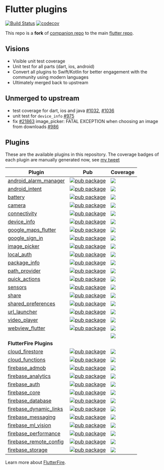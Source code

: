 # Flutter plugins

[![Build Status](https://api.cirrus-ci.com/github/truongsinh/flutter-plugins.svg)](https://cirrus-ci.com/github/truongsinh/flutter-plugins/master)
[![codecov](https://codecov.io/gh/truongsinh/flutter-plugins/branch/master/graph/badge.svg)](https://codecov.io/gh/truongsinh/flutter-plugins)

This repo is a **fork** of [companion repo](https://github.com/flutter/plugins) to the main [flutter
repo](https://github.com/flutter/flutter).

## Visions
- Visible unit test coverage
- Unit test for all parts (dart, ios, android)
- Convert all plugins to Swift/Kotlin for better engagement with the community using modern languages
- Ultimately merged back to upstream

## Unmerged to upstream
- test coverage for dart, ios and java [#1032](https://github.com/flutter/flutter/issues/1032), [#1036](https://github.com/flutter/flutter/issues/1036)
- unit test for `device_info` [#975](https://github.com/flutter/flutter/issues/975)
- fix [#21863](https://github.com/flutter/flutter/issues/21863) image_picker: FATAL EXCEPTION when choosing an image from downloads
[#986](https://github.com/flutter/flutter/issues/986)

## Plugins
These are the available plugins in this repository. The coverage badges of each plugin are manually generated now, see [my tweet](https://twitter.com/truongsinhtn/status/1082253861195108354)

| Plugin | Pub | Coverage |
|--------|-----| -------- |
| [android_alarm_manager](./packages/android_alarm_manager/) | [![pub package](https://img.shields.io/pub/v/android_alarm_manager.svg)](https://pub.dartlang.org/packages/android_alarm_manager) | [![](https://shields-staging-pr-2473.herokuapp.com/badge/endpoint.svg?url=https://008413b2.ngrok.io/coverage_data/android_alarm_manager.json)](https://codecov.io/gh/truongsinh/flutter-plugins/tree/master/packages/android_alarm_manager)
| [android_intent](./packages/android_intent/) | [![pub package](https://img.shields.io/pub/v/android_intent.svg)](https://pub.dartlang.org/packages/android_intent) | [![](https://shields-staging-pr-2473.herokuapp.com/badge/endpoint.svg?url=https://008413b2.ngrok.io/coverage_data/android_intent.json)](https://codecov.io/gh/truongsinh/flutter-plugins/tree/master/packages/android_intent)
| [battery](./packages/battery/) | [![pub package](https://img.shields.io/pub/v/battery.svg)](https://pub.dartlang.org/packages/battery) | [![](https://shields-staging-pr-2473.herokuapp.com/badge/endpoint.svg?url=https://008413b2.ngrok.io/coverage_data/battery.json)](https://codecov.io/gh/truongsinh/flutter-plugins/tree/master/packages/battery)
| [camera](./packages/camera/) | [![pub package](https://img.shields.io/pub/v/camera.svg)](https://pub.dartlang.org/packages/camera) | [![](https://shields-staging-pr-2473.herokuapp.com/badge/endpoint.svg?url=https://008413b2.ngrok.io/coverage_data/camera.json)](https://codecov.io/gh/truongsinh/flutter-plugins/tree/master/packages/camera)
| [connectivity](./packages/connectivity/) | [![pub package](https://img.shields.io/pub/v/connectivity.svg)](https://pub.dartlang.org/packages/connectivity) | [![](https://shields-staging-pr-2473.herokuapp.com/badge/endpoint.svg?url=https://008413b2.ngrok.io/coverage_data/camera.json)](https://codecov.io/gh/truongsinh/flutter-plugins/tree/master/packages/camera)
| [device_info](./packages/device_info/) | [![pub package](https://img.shields.io/pub/v/device_info.svg)](https://pub.dartlang.org/packages/device_info) | [![](https://shields-staging-pr-2473.herokuapp.com/badge/endpoint.svg?url=https://008413b2.ngrok.io/coverage_data/camera.json)](https://codecov.io/gh/truongsinh/flutter-plugins/tree/master/packages/camera)
| [google_maps_flutter](./packages/google_maps_flutter) | [![pub package](https://img.shields.io/pub/v/google_maps_flutter.svg)](https://pub.dartlang.org/packages/google_maps_flutter) | [![](https://shields-staging-pr-2473.herokuapp.com/badge/endpoint.svg?url=https://008413b2.ngrok.io/coverage_data/camera.json)](https://codecov.io/gh/truongsinh/flutter-plugins/tree/master/packages/camera)
| [google_sign_in](./packages/google_sign_in/) | [![pub package](https://img.shields.io/pub/v/google_sign_in.svg)](https://pub.dartlang.org/packages/google_sign_in) | [![](https://shields-staging-pr-2473.herokuapp.com/badge/endpoint.svg?url=https://008413b2.ngrok.io/coverage_data/camera.json)](https://codecov.io/gh/truongsinh/flutter-plugins/tree/master/packages/camera)
| [image_picker](./packages/image_picker/) | [![pub package](https://img.shields.io/pub/v/image_picker.svg)](https://pub.dartlang.org/packages/image_picker) | [![](https://shields-staging-pr-2473.herokuapp.com/badge/endpoint.svg?url=https://008413b2.ngrok.io/coverage_data/image_picker.json)](https://codecov.io/gh/truongsinh/flutter-plugins/tree/master/packages/image_picker)
| [local_auth](./packages/local_auth/) | [![pub package](https://img.shields.io/pub/v/local_auth.svg)](https://pub.dartlang.org/packages/local_auth) | [![](https://shields-staging-pr-2473.herokuapp.com/badge/endpoint.svg?url=https://008413b2.ngrok.io/coverage_data/camera.json)](https://codecov.io/gh/truongsinh/flutter-plugins/tree/master/packages/camera)
| [package_info](./packages/package_info/) | [![pub package](https://img.shields.io/pub/v/package_info.svg)](https://pub.dartlang.org/packages/package_info) | [![](https://shields-staging-pr-2473.herokuapp.com/badge/endpoint.svg?url=https://008413b2.ngrok.io/coverage_data/camera.json)](https://codecov.io/gh/truongsinh/flutter-plugins/tree/master/packages/camera)
| [path_provider](./packages/path_provider/) | [![pub package](https://img.shields.io/pub/v/path_provider.svg)](https://pub.dartlang.org/packages/path_provider) | [![](https://shields-staging-pr-2473.herokuapp.com/badge/endpoint.svg?url=https://008413b2.ngrok.io/coverage_data/camera.json)](https://codecov.io/gh/truongsinh/flutter-plugins/tree/master/packages/camera)
| [quick_actions](./packages/quick_actions/) | [![pub package](https://img.shields.io/pub/v/quick_actions.svg)](https://pub.dartlang.org/packages/quick_actions) | [![](https://shields-staging-pr-2473.herokuapp.com/badge/endpoint.svg?url=https://008413b2.ngrok.io/coverage_data/camera.json)](https://codecov.io/gh/truongsinh/flutter-plugins/tree/master/packages/camera)
| [sensors](./packages/sensors/) | [![pub package](https://img.shields.io/pub/v/sensors.svg)](https://pub.dartlang.org/packages/sensors) | [![](https://shields-staging-pr-2473.herokuapp.com/badge/endpoint.svg?url=https://008413b2.ngrok.io/coverage_data/camera.json)](https://codecov.io/gh/truongsinh/flutter-plugins/tree/master/packages/camera)
| [share](./packages/share/) | [![pub package](https://img.shields.io/pub/v/share.svg)](https://pub.dartlang.org/packages/share) | [![](https://shields-staging-pr-2473.herokuapp.com/badge/endpoint.svg?url=https://008413b2.ngrok.io/coverage_data/camera.json)](https://codecov.io/gh/truongsinh/flutter-plugins/tree/master/packages/camera)
| [shared_preferences](./packages/shared_preferences/) | [![pub package](https://img.shields.io/pub/v/shared_preferences.svg)](https://pub.dartlang.org/packages/shared_preferences) | [![](https://shields-staging-pr-2473.herokuapp.com/badge/endpoint.svg?url=https://008413b2.ngrok.io/coverage_data/camera.json)](https://codecov.io/gh/truongsinh/flutter-plugins/tree/master/packages/camera)
| [url_launcher](./packages/url_launcher/) | [![pub package](https://img.shields.io/pub/v/url_launcher.svg)](https://pub.dartlang.org/packages/url_launcher) | [![](https://shields-staging-pr-2473.herokuapp.com/badge/endpoint.svg?url=https://008413b2.ngrok.io/coverage_data/camera.json)](https://codecov.io/gh/truongsinh/flutter-plugins/tree/master/packages/camera)
| [video_player](./packages/video_player/) | [![pub package](https://img.shields.io/pub/v/video_player.svg)](https://pub.dartlang.org/packages/video_player) | [![](https://shields-staging-pr-2473.herokuapp.com/badge/endpoint.svg?url=https://008413b2.ngrok.io/coverage_data/camera.json)](https://codecov.io/gh/truongsinh/flutter-plugins/tree/master/packages/camera)
| [webview_flutter](./packages/webview_flutter/) | [![pub package](https://img.shields.io/pub/v/webview_flutter.svg)](https://pub.dartlang.org/packages/webview_flutter) | [![](https://shields-staging-pr-2473.herokuapp.com/badge/endpoint.svg?url=https://008413b2.ngrok.io/coverage_data/camera.json)](https://codecov.io/gh/truongsinh/flutter-plugins/tree/master/packages/camera)
| | | [![](https://shields-staging-pr-2473.herokuapp.com/badge/endpoint.svg?url=https://008413b2.ngrok.io/coverage_data/camera.json)](https://codecov.io/gh/truongsinh/flutter-plugins/tree/master/packages/camera)
| **FlutterFire Plugins** |  |
| [cloud_firestore](./packages/cloud_firestore/) | [![pub package](https://img.shields.io/pub/v/cloud_firestore.svg)](https://pub.dartlang.org/packages/cloud_firestore) | [![](https://shields-staging-pr-2473.herokuapp.com/badge/endpoint.svg?url=https://008413b2.ngrok.io/coverage_data/camera.json)](https://codecov.io/gh/truongsinh/flutter-plugins/tree/master/packages/camera)
| [cloud_functions](./packages/cloud_functions/) | [![pub package](https://img.shields.io/pub/v/cloud_functions.svg)](https://pub.dartlang.org/packages/cloud_functions) | [![](https://shields-staging-pr-2473.herokuapp.com/badge/endpoint.svg?url=https://008413b2.ngrok.io/coverage_data/camera.json)](https://codecov.io/gh/truongsinh/flutter-plugins/tree/master/packages/camera)
| [firebase_admob](./packages/firebase_admob/) | [![pub package](https://img.shields.io/pub/v/firebase_admob.svg)](https://pub.dartlang.org/packages/firebase_admob) | [![](https://shields-staging-pr-2473.herokuapp.com/badge/endpoint.svg?url=https://008413b2.ngrok.io/coverage_data/camera.json)](https://codecov.io/gh/truongsinh/flutter-plugins/tree/master/packages/camera)
| [firebase_analytics](./packages/firebase_analytics/) | [![pub package](https://img.shields.io/pub/v/firebase_analytics.svg)](https://pub.dartlang.org/packages/firebase_analytics) | [![](https://shields-staging-pr-2473.herokuapp.com/badge/endpoint.svg?url=https://008413b2.ngrok.io/coverage_data/camera.json)](https://codecov.io/gh/truongsinh/flutter-plugins/tree/master/packages/camera)
| [firebase_auth](./packages/firebase_auth/) | [![pub package](https://img.shields.io/pub/v/firebase_auth.svg)](https://pub.dartlang.org/packages/firebase_auth) | [![](https://shields-staging-pr-2473.herokuapp.com/badge/endpoint.svg?url=https://008413b2.ngrok.io/coverage_data/camera.json)](https://codecov.io/gh/truongsinh/flutter-plugins/tree/master/packages/camera)
| [firebase_core](./packages/firebase_core/) | [![pub package](https://img.shields.io/pub/v/firebase_core.svg)](https://pub.dartlang.org/packages/firebase_core) | [![](https://shields-staging-pr-2473.herokuapp.com/badge/endpoint.svg?url=https://008413b2.ngrok.io/coverage_data/camera.json)](https://codecov.io/gh/truongsinh/flutter-plugins/tree/master/packages/camera)
| [firebase_database](./packages/firebase_database/) | [![pub package](https://img.shields.io/pub/v/firebase_database.svg)](https://pub.dartlang.org/packages/firebase_database) | [![](https://shields-staging-pr-2473.herokuapp.com/badge/endpoint.svg?url=https://008413b2.ngrok.io/coverage_data/camera.json)](https://codecov.io/gh/truongsinh/flutter-plugins/tree/master/packages/camera)
| [firebase_dynamic_links](./packages/firebase_dynamic_links/) | [![pub package](https://img.shields.io/pub/v/firebase_dynamic_links.svg)](https://pub.dartlang.org/packages/firebase_dynamic_links) | [![](https://shields-staging-pr-2473.herokuapp.com/badge/endpoint.svg?url=https://008413b2.ngrok.io/coverage_data/firebase_dynamic_links.json)](https://codecov.io/gh/truongsinh/flutter-plugins/tree/master/packages/firebase_dynamic_links)
| [firebase_messaging](./packages/firebase_messaging/) | [![pub package](https://img.shields.io/pub/v/firebase_messaging.svg)](https://pub.dartlang.org/packages/firebase_messaging) | [![](https://shields-staging-pr-2473.herokuapp.com/badge/endpoint.svg?url=https://008413b2.ngrok.io/coverage_data/firebase_messaging.json)](https://codecov.io/gh/truongsinh/flutter-plugins/tree/master/packages/firebase_messaging)
| [firebase_ml_vision](./packages/firebase_ml_vision/) | [![pub package](https://img.shields.io/pub/v/firebase_ml_vision.svg)](https://pub.dartlang.org/packages/firebase_ml_vision) | [![](https://shields-staging-pr-2473.herokuapp.com/badge/endpoint.svg?url=https://008413b2.ngrok.io/coverage_data/firebase_ml_vision.json)](https://codecov.io/gh/truongsinh/flutter-plugins/tree/master/packages/firebase_ml_vision)
| [firebase_performance](./packages/firebase_performance/) | [![pub package](https://img.shields.io/pub/v/firebase_performance.svg)](https://pub.dartlang.org/packages/firebase_performance) | [![](https://shields-staging-pr-2473.herokuapp.com/badge/endpoint.svg?url=https://008413b2.ngrok.io/coverage_data/firebase_performance.json)](https://codecov.io/gh/truongsinh/flutter-plugins/tree/master/packages/firebase_performance)
| [firebase_remote_config](./packages/firebase_remote_config/) | [![pub package](https://img.shields.io/pub/v/firebase_remote_config.svg)](https://pub.dartlang.org/packages/firebase_remote_config) | [![](https://shields-staging-pr-2473.herokuapp.com/badge/endpoint.svg?url=https://008413b2.ngrok.io/coverage_data/firebase_remote_config.json)](https://codecov.io/gh/truongsinh/flutter-plugins/tree/master/packages/firebase_remote_config)
| [firebase_storage](./packages/firebase_storage/) | [![pub package](https://img.shields.io/pub/v/firebase_storage.svg)](https://pub.dartlang.org/packages/firebase_storage) | [![](https://shields-staging-pr-2473.herokuapp.com/badge/endpoint.svg?url=https://008413b2.ngrok.io/coverage_data/firebase_storage.json)](https://codecov.io/gh/truongsinh/flutter-plugins/tree/master/packages/firebase_storage)

Learn more about [FlutterFire](https://github.com/flutter/plugins/blob/master/FlutterFire.md).
